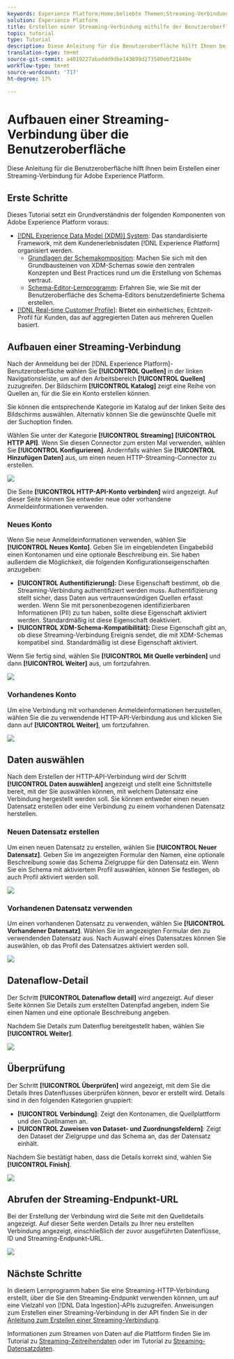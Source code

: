 ```yaml
---
keywords: Experience Platform;Home;beliebte Themen;Streaming-Verbindung;Streaming-Verbindung erstellen;UI-Handbuch;Tutorial;Erstellen einer Streaming-Verbindung;Streaming-Verbindung;Erfassung;
solution: Experience Platform
title: Erstellen einer Streaming-Verbindung mithilfe der Benutzeroberfläche
topic: tutorial
type: Tutorial
description: Diese Anleitung für die Benutzeroberfläche hilft Ihnen beim Erstellen einer Streaming-Verbindung für Adobe Experience Platform.
translation-type: tm+mt
source-git-commit: a4019227abaddd9dbe143899d273580ebf21849e
workflow-type: tm+mt
source-wordcount: '717'
ht-degree: 17%

---
```



# Aufbauen einer Streaming-Verbindung über die Benutzeroberfläche

Diese Anleitung für die Benutzeroberfläche hilft Ihnen beim Erstellen einer Streaming-Verbindung für Adobe Experience Platform.

## Erste Schritte

Dieses Tutorial setzt ein Grundverständnis der folgenden Komponenten von Adobe Experience Platform voraus:

- [[!DNL Experience Data Model (XDM)] System](../../../../../xdm/home.md): Das standardisierte Framework, mit dem Kundenerlebnisdaten  [!DNL Experience Platform] organisiert werden.
   - [Grundlagen der Schemakomposition](../../../../../xdm/schema/composition.md): Machen Sie sich mit den Grundbausteinen von XDM-Schemas sowie den zentralen Konzepten und Best Practices rund um die Erstellung von Schemas vertraut.
   - [Schema-Editor-Lernprogramm](../../../../../xdm/tutorials/create-schema-ui.md): Erfahren Sie, wie Sie mit der Benutzeroberfläche des Schema-Editors benutzerdefinierte Schema erstellen.
- [[!DNL Real-time Customer Profile]](../../../../../profile/home.md): Bietet ein einheitliches, Echtzeit-Profil für Kunden, das auf aggregierten Daten aus mehreren Quellen basiert.

## Aufbauen einer Streaming-Verbindung

Nach der Anmeldung bei der [!DNL Experience Platform]-Benutzeroberfläche wählen Sie **[!UICONTROL Quellen]** in der linken Navigationsleiste, um auf den Arbeitsbereich **[!UICONTROL Quellen]** zuzugreifen. Der Bildschirm **[!UICONTROL Katalog]** zeigt eine Reihe von Quellen an, für die Sie ein Konto erstellen können.

Sie können die entsprechende Kategorie im Katalog auf der linken Seite des Bildschirms auswählen. Alternativ können Sie die gewünschte Quelle mit der Suchoption finden.

Wählen Sie unter der Kategorie **[!UICONTROL Streaming]** **[!UICONTROL HTTP API]**. Wenn Sie diesen Connector zum ersten Mal verwenden, wählen Sie **[!UICONTROL Konfigurieren]**. Andernfalls wählen Sie **[!UICONTROL Hinzufügen Daten]** aus, um einen neuen HTTP-Streaming-Connector zu erstellen.

![](../../../../images/tutorials/create/http/catalog.png)

Die Seite **[!UICONTROL HTTP-API-Konto verbinden]** wird angezeigt. Auf dieser Seite können Sie entweder neue oder vorhandene Anmeldeinformationen verwenden.

### Neues Konto

Wenn Sie neue Anmeldeinformationen verwenden, wählen Sie **[!UICONTROL Neues Konto]**. Geben Sie im eingeblendeten Eingabebild einen Kontonamen und eine optionale Beschreibung ein. Sie haben außerdem die Möglichkeit, die folgenden Konfigurationseigenschaften anzugeben:

- **[!UICONTROL Authentifizierung]:** Diese Eigenschaft bestimmt, ob die Streaming-Verbindung authentifiziert werden muss. Authentifizierung stellt sicher, dass Daten aus vertrauenswürdigen Quellen erfasst werden. Wenn Sie mit personenbezogenen identifizierbaren Informationen (PII) zu tun haben, sollte diese Eigenschaft aktiviert werden. Standardmäßig ist diese Eigenschaft deaktiviert.
- **[!UICONTROL XDM-Schema-Kompatibilität]:** Diese Eigenschaft gibt an, ob diese Streaming-Verbindung Ereignis sendet, die mit XDM-Schemas kompatibel sind. Standardmäßig ist diese Eigenschaft aktiviert.

Wenn Sie fertig sind, wählen Sie **[!UICONTROL Mit Quelle verbinden]** und dann **[!UICONTROL Weiter]** aus, um fortzufahren.

![](../../../../images/tutorials/create/http/new-account.png)

### Vorhandenes Konto

Um eine Verbindung mit vorhandenen Anmeldeinformationen herzustellen, wählen Sie die zu verwendende HTTP-API-Verbindung aus und klicken Sie dann auf **[!UICONTROL Weiter]**, um fortzufahren.

![](../../../../images/tutorials/create/http/existing-account.png)

## Daten auswählen

Nach dem Erstellen der HTTP-API-Verbindung wird der Schritt **[!UICONTROL Daten auswählen]** angezeigt und stellt eine Schnittstelle bereit, mit der Sie auswählen können, mit welchem Datensatz eine Verbindung hergestellt werden soll. Sie können entweder einen neuen Datensatz erstellen oder eine Verbindung zu einem vorhandenen Datensatz herstellen.

### Neuen Datensatz erstellen

Um einen neuen Datensatz zu erstellen, wählen Sie **[!UICONTROL Neuer Datensatz]**. Geben Sie im angezeigten Formular den Namen, eine optionale Beschreibung sowie das Schema Zielgruppe für den Datensatz ein. Wenn Sie ein Schema mit aktiviertem Profil auswählen, können Sie festlegen, ob auch Profil aktiviert werden soll.

![](../../../../images/tutorials/create/http/new-dataset.png)

### Vorhandenen Datensatz verwenden

Um einen vorhandenen Datensatz zu verwenden, wählen Sie **[!UICONTROL Vorhandener Datensatz]**. Wählen Sie im angezeigten Formular den zu verwendenden Datensatz aus. Nach Auswahl eines Datensatzes können Sie auswählen, ob das Profil des Datensatzes aktiviert werden soll.

![](../../../../images/tutorials/create/http/existing-dataset.png)

## Datenaflow-Detail

Der Schritt **[!UICONTROL Datenaflow detail]** wird angezeigt. Auf dieser Seite können Sie Details zum erstellten Datenpfad angeben, indem Sie einen Namen und eine optionale Beschreibung angeben.

Nachdem Sie Details zum Datenflug bereitgestellt haben, wählen Sie **[!UICONTROL Weiter]**.

![](../../../../images/tutorials/create/http/dataflow-detail.png)

## Überprüfung

Der Schritt **[!UICONTROL Überprüfen]** wird angezeigt, mit dem Sie die Details Ihres Datenflusses überprüfen können, bevor er erstellt wird. Details sind in den folgenden Kategorien gruppiert:

- **[!UICONTROL Verbindung]**: Zeigt den Kontonamen, die Quellplattform und den Quellnamen an.
- **[!UICONTROL Zuweisen von Dataset- und Zuordnungsfeldern]**: Zeigt den Dataset der Zielgruppe und das Schema an, das der Datensatz einhält.

Nachdem Sie bestätigt haben, dass die Details korrekt sind, wählen Sie **[!UICONTROL Finish]**.

![](../../../../images/tutorials/create/http/review.png)

## Abrufen der Streaming-Endpunkt-URL

Bei der Erstellung der Verbindung wird die Seite mit den Quelldetails angezeigt. Auf dieser Seite werden Details zu Ihrer neu erstellten Verbindung angezeigt, einschließlich der zuvor ausgeführten Datenflüsse, ID und Streaming-Endpunkt-URL.

![](../../../../images/tutorials/create/http/get-streaming-url.png)

## Nächste Schritte

In diesem Lernprogramm haben Sie eine Streaming-HTTP-Verbindung erstellt, über die Sie den Streaming-Endpunkt verwenden können, um auf eine Vielzahl von [!DNL Data Ingestion]-APIs zuzugreifen. Anweisungen zum Erstellen einer Streaming-Verbindung in der API finden Sie in der [Anleitung zum Erstellen einer Streaming-Verbindung](../../../api/create/streaming/http.md).

Informationen zum Streamen von Daten auf die Plattform finden Sie im Tutorial zu [Streaming-Zeitreihendaten](../../../../../ingestion/tutorials/streaming-time-series-data.md) oder im Tutorial zu [Streaming-Datensatzdaten](../../../../../ingestion/tutorials/streaming-record-data.md).
